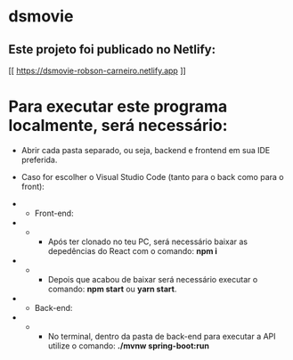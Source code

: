 # dsmovie

## Este projeto foi publicado no Netlify:
[[ https://dsmovie-robson-carneiro.netlify.app ]]

# Para executar este programa localmente, será necessário:
* Abrir cada pasta separado, ou seja, backend e frontend em sua IDE preferida.
* Caso for escolher o Visual Studio Code (tanto para o back como para o front):
* * Front-end: 
* * * Após ter clonado no teu PC, será necessário baixar as depedências do React com o comando: **npm i**
* * * Depois que acabou de baixar será necessário executar o comando: **npm start** ou **yarn start**.

* * Back-end:
* * * No terminal, dentro da pasta de back-end para executar a API utilize o comando: **./mvnw spring-boot:run**
